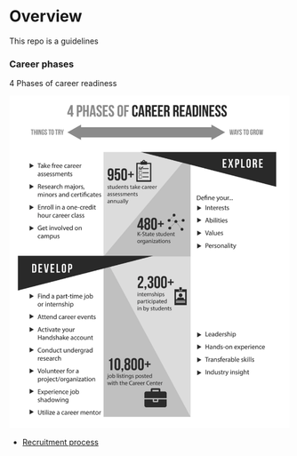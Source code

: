 # Overview

This repo is a guidelines 





### Career phases

4 Phases of career readiness

![](./docs//images/Screenshot%202024-01-25%20at%2014.20.05.png)

* [Recruitment process](./docs/resume/)